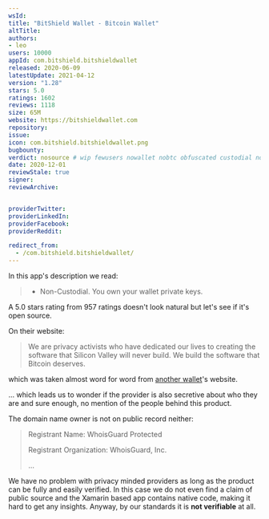 ```yaml
---
wsId: 
title: "BitShield Wallet - Bitcoin Wallet"
altTitle: 
authors:
- leo
users: 10000
appId: com.bitshield.bitshieldwallet
released: 2020-06-09
latestUpdate: 2021-04-12
version: "1.28"
stars: 5.0
ratings: 1602
reviews: 1118
size: 65M
website: https://bitshieldwallet.com
repository: 
issue: 
icon: com.bitshield.bitshieldwallet.png
bugbounty: 
verdict: nosource # wip fewusers nowallet nobtc obfuscated custodial nosource nonverifiable reproducible bounty defunct
date: 2020-12-01
reviewStale: true
signer: 
reviewArchive:


providerTwitter: 
providerLinkedIn: 
providerFacebook: 
providerReddit: 

redirect_from:
  - /com.bitshield.bitshieldwallet/
---
```



In this app's description we read:

> - Non-Custodial. You own your wallet private keys.

A 5.0 stars rating from 957 ratings doesn't look natural but let's see if it's
open source.

On their website:

> We are privacy activists who have dedicated our lives to creating the software
  that Silicon Valley will never build. We build the software that Bitcoin
  deserves.

which was taken almost word for word from
[another wallet](/com.samourai.wallet/)'s website.

... which leads us to wonder if the provider is also secretive about who they
are and sure enough, no mention of the people behind this product.

The domain name owner is not on public record neither:

> Registrant Name: WhoisGuard Protected
> 
> Registrant Organization: WhoisGuard, Inc.
> 
> ...

We have no problem with privacy minded providers as long as the product can
be fully and easily verified. In this case we do not even find a claim of
public source and the Xamarin based app contains native code, making it hard to
get any insights. Anyway, by our standards it is **not verifiable** at all.
